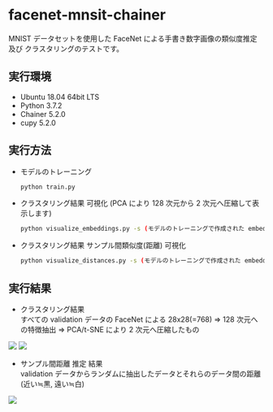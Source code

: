# facenet-mnsit-chainer
MNIST データセットを使用した FaceNet による手書き数字画像の類似度推定 及び クラスタリングのテストです。

## 実行環境
* Ubuntu 18.04 64bit LTS
* Python 3.7.2
* Chainer 5.2.0
* cupy 5.2.0

## 実行方法
* モデルのトレーニング

    ```bash
    python train.py
    ```

* クラスタリング結果 可視化 (PCA により 128 次元から 2 次元へ圧縮して表示します)

    ```bash
    python visualize_embeddings.py -s (モデルのトレーニングで作成された embeddings-*.npy のパス)
    ```

* クラスタリング結果 サンプル間類似度(距離) 可視化

    ```bash
    python visualize_distances.py -s (モデルのトレーニングで作成された embeddings-*.npy のパス) -d (距離の定義, l2 もしくは cos のどちらか)
    ```

## 実行結果
* クラスタリング結果  
すべての validation データの FaceNet による 28x28(=768) => 128 次元への特徴抽出 => PCA/t-SNE により 2 次元へ圧縮したもの  

![](https://github.com/s059ff/facenet-mnist-chainer/blob/master/examples/embeddings-100-pca.png)
![](https://github.com/s059ff/facenet-mnist-chainer/blob/master/examples/embeddings-100-tsne.png)

* サンプル間距離 推定 結果  
validation データからランダムに抽出したデータとそれらのデータ間の距離 (近い≒黒, 遠い≒白)

![](https://github.com/s059ff/facenet-mnist-chainer/blob/master/examples/embeddings-100-distances.png)
